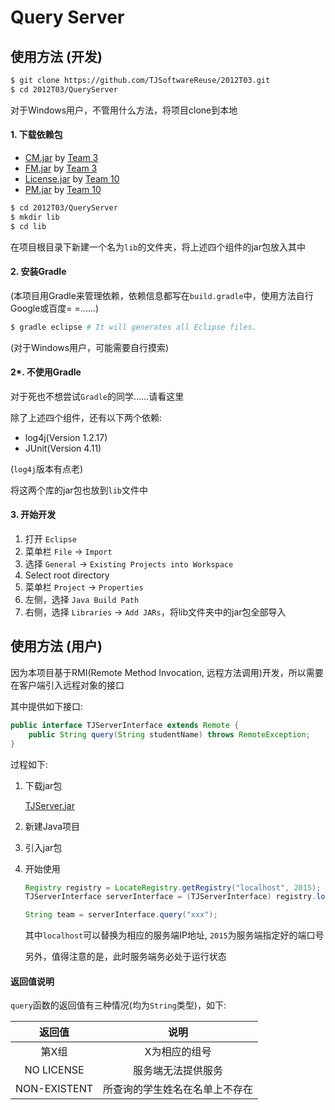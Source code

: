 Query Server
============

## 使用方法 (开发)

```bash
$ git clone https://github.com/TJSoftwareReuse/2012T03.git
$ cd 2012T03/QueryServer
```

对于Windows用户，不管用什么方法，将项目clone到本地

#### 1. 下载依赖包

- [CM.jar](https://github.com/TJSoftwareReuse/DeliverComponents/raw/master/CM/T3/1.0/CM.jar) by [Team 3](https://github.com/TJSoftwareReuse/2012T03/tree/master/CM)
- [FM.jar](https://github.com/TJSoftwareReuse/2012T03/releases/download/v1.2/FM.jar) by [Team 3](https://github.com/TJSoftwareReuse/2012T03/tree/master/FM)
- [License.jar](https://github.com/TJSoftwareReuse/DeliverComponents/raw/master/License/T10/1.0/License.jar) by [Team 10](https://github.com/TJSoftwareReuse/2012T10)
- [PM.jar](https://github.com/TJSoftwareReuse/DeliverComponents/raw/master/PM/T10/1.0/PerformanceManager.jar) by [Team 10](https://github.com/TJSoftwareReuse/2012T10)

```bash
$ cd 2012T03/QueryServer
$ mkdir lib
$ cd lib
```

在项目根目录下新建一个名为`lib`的文件夹，将上述四个组件的jar包放入其中

#### 2. 安装Gradle

(本项目用Gradle来管理依赖，依赖信息都写在`build.gradle`中，使用方法自行Google或百度= =......)

```bash
$ gradle eclipse # It will generates all Eclipse files.
```

(对于Windows用户，可能需要自行摸索)

#### 2*. 不使用Gradle

对于死也不想尝试`Gradle`的同学......请看这里

除了上述四个组件，还有以下两个依赖:

- log4j(Version 1.2.17)
- JUnit(Version 4.11)

(`log4j`版本有点老)

将这两个库的jar包也放到`lib`文件中

#### 3. 开始开发

1. 打开 `Eclipse`
2. 菜单栏 `File` -> `Import`
3. 选择 `General` -> `Existing Projects into Workspace`
4. Select root directory
5. 菜单栏 `Project` -> `Properties`
6. 左侧，选择 `Java Build Path`
7. 右侧，选择 `Libraries` -> `Add JARs`，将lib文件夹中的jar包全部导入

## 使用方法 (用户)

因为本项目基于RMI(Remote Method Invocation, 远程方法调用)开发，所以需要在客户端引入远程对象的接口

其中提供如下接口:

```java
public interface TJServerInterface extends Remote {
    public String query(String studentName) throws RemoteException;
}
```

过程如下: 

1. 下载jar包

    [TJServer.jar](https://github.com/TJSoftwareReuse/2012T03/releases/download/v1.3/TJServer.jar)

2. 新建Java项目
3. 引入jar包
4. 开始使用

    ```java
    Registry registry = LocateRegistry.getRegistry("localhost", 2015);
    TJServerInterface serverInterface = (TJServerInterface) registry.lookup("TJServer");

    String team = serverInterface.query("xxx");
    ```

    其中`localhost`可以替换为相应的服务端IP地址, `2015`为服务端指定好的端口号

    另外，值得注意的是，此时服务端务必处于运行状态

#### 返回值说明

`query`函数的返回值有三种情况(均为`String`类型)，如下:

|返回值|说明|
|:---:|:--:|
|第X组|X为相应的组号|
|NO LICENSE|服务端无法提供服务|
|NON-EXISTENT|所查询的学生姓名在名单上不存在|

